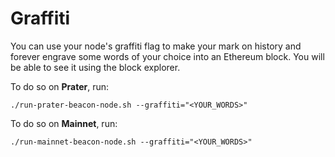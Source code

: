 # Graffiti

You can use your node's graffiti flag to make your mark on history and forever engrave some words of your choice into an Ethereum block. You will be able to see it using the block explorer.

To do so on **Prater**, run:

```
./run-prater-beacon-node.sh --graffiti="<YOUR_WORDS>"
```

To do so on **Mainnet**, run:

```
./run-mainnet-beacon-node.sh --graffiti="<YOUR_WORDS>"
```

